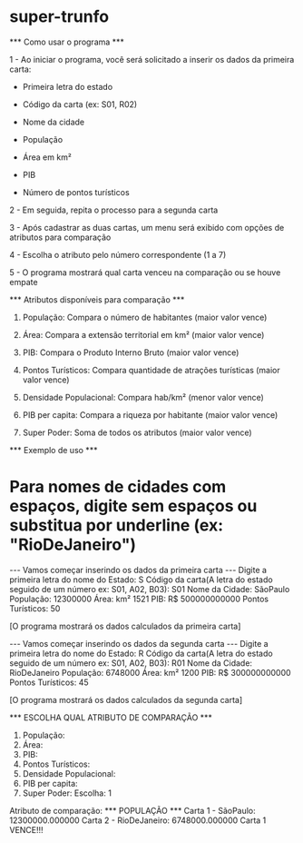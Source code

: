 # super-trunfo

*** Como usar o programa ***

1 - Ao iniciar o programa, você será solicitado a inserir os dados da primeira carta:

- Primeira letra do estado

- Código da carta (ex: S01, R02)

- Nome da cidade

- População

- Área em km²

- PIB

- Número de pontos turísticos

2 -  Em seguida, repita o processo para a segunda carta

3 - Após cadastrar as duas cartas, um menu será exibido com opções de atributos para comparação

4 - Escolha o atributo pelo número correspondente (1 a 7)

5 - O programa mostrará qual carta venceu na comparação ou se houve empate

*** Atributos disponíveis para comparação ***

1. População: Compara o número de habitantes (maior valor vence)

2. Área: Compara a extensão territorial em km² (maior valor vence)

3. PIB: Compara o Produto Interno Bruto (maior valor vence)

4. Pontos Turísticos: Compara quantidade de atrações turísticas (maior valor vence)

5. Densidade Populacional: Compara hab/km² (menor valor vence)

6. PIB per capita: Compara a riqueza por habitante (maior valor vence)

7. Super Poder: Soma de todos os atributos (maior valor vence)

*** Exemplo de uso ***

# Para nomes de cidades com espaços, digite sem espaços ou substitua por underline (ex: "RioDeJaneiro")

--- Vamos começar inserindo os dados da primeira carta --- 
Digite a primeira letra do nome do Estado: 
S
Código da carta(A letra do estado seguido de um número ex: S01, A02, B03): 
S01
Nome da Cidade: 
SãoPaulo
População: 
12300000
Área: km² 
1521
PIB: R$ 
500000000000
Pontos Turísticos: 
50

[O programa mostrará os dados calculados da primeira carta]

--- Vamos começar inserindo os dados da segunda carta --- 
Digite a primeira letra do nome do Estado: 
R
Código da carta(A letra do estado seguido de um número ex: S01, A02, B03): 
R01
Nome da Cidade: 
RioDeJaneiro
População: 
6748000
Área: km² 
1200
PIB: R$ 
300000000000
Pontos Turísticos: 
45

[O programa mostrará os dados calculados da segunda carta]

*** ESCOLHA QUAL ATRIBUTO DE COMPARAÇÃO ***
1. População:
2. Área:
3. PIB:
4. Pontos Turísticos:
5. Densidade Populacional:
6. PIB per capita:
7. Super Poder:
Escolha: 1

Atributo de comparação: *** POPULAÇÃO ***
Carta 1 - SãoPaulo: 12300000.000000
Carta 2 - RioDeJaneiro: 6748000.000000
Carta 1 VENCE!!!